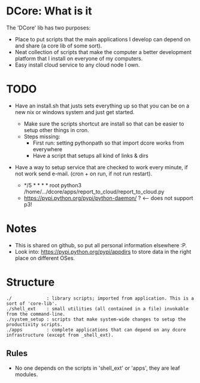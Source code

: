 
# DCore: What is it

The 'DCore' lib has two purposes:

- Place to put scripts that the main applications I develop can depend on and share (a core lib of some sort).
- Neat collection of scripts that make the computer a better development platform that I install on everyone of my computers.
- Easy install cloud service to any cloud node I own.

# TODO

- Have an install.sh that justs sets everything up so that you can be on a new nix or windows system and just get started.
    - Make sure the scripts shortcut are install so that can be easier to setup other things in cron.
    - Steps missing:
        - First run: setting pythonpath so that import dcore works from everywhere
        - Have a script that setups all kind of links & dirs

- Have a way to setup service that are checked to work every minute, if not work send e-mail. (cron + on run, if not run restart).
    - */5 * * * * root python3 /home/.../dcore/apps/report_to_cloud/report_to_cloud.py 
    - https://pypi.python.org/pypi/python-daemon/ ? <-- does not support p3!

# Notes

- This is shared on github, so put all personal information elsewhere :P.
- Look into: https://pypi.python.org/pypi/appdirs to store data in the right place on different OSes.

# Structure

    ./             : library scripts; imported from application. This is a sort of 'core-lib'.
    ./shell_ext    : small utilities (all contained in a file) invokable from the command-line.
    ./system_setup : scripts that make system-wide changes to setup the productivity scripts.
    ./apps         : complete applications that can depend on any dcore infrastructure (except from _shell_ext).

## Rules

- No one depends on the scripts in 'shell_ext' or 'apps', they are leaf modules.

